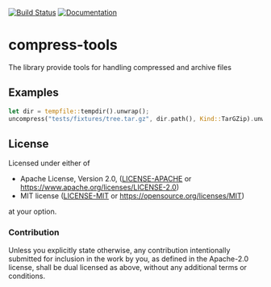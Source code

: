 [![Build Status](https://travis-ci.org/OSSystems/compress-tools-rs.svg?branch=master)](https://travis-ci.org/OSSystems/compress-tools-rs) [![Documentation](https://docs.rs/compress-tools/badge.svg)](https://docs.rs/compress-tools)

# compress-tools

The library provide tools for handling compressed and archive files

## Examples
```rust
let dir = tempfile::tempdir().unwrap();
uncompress("tests/fixtures/tree.tar.gz", dir.path(), Kind::TarGZip).unwrap();
```

## License

Licensed under either of

 * Apache License, Version 2.0, ([LICENSE-APACHE](LICENSE-APACHE) or https://www.apache.org/licenses/LICENSE-2.0)
 * MIT license ([LICENSE-MIT](LICENSE-MIT) or https://opensource.org/licenses/MIT)

at your option.

### Contribution

Unless you explicitly state otherwise, any contribution intentionally
submitted for inclusion in the work by you, as defined in the
Apache-2.0 license, shall be dual licensed as above, without any
additional terms or conditions.
